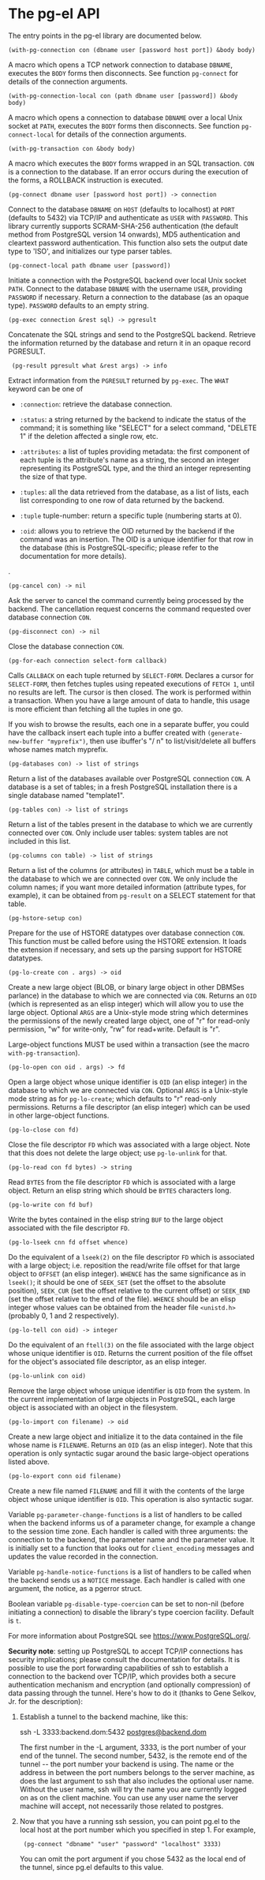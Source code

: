 # The pg-el API


The entry points in the pg-el library are documented below.


    (with-pg-connection con (dbname user [password host port]) &body body)

A macro which opens a TCP network connection to database `DBNAME`, executes the `BODY` forms then
disconnects. See function `pg-connect` for details of the connection arguments.


    (with-pg-connection-local con (path dbname user [password]) &body body)

A macro which opens a connection to database `DBNAME` over a local Unix socket at `PATH`, executes
the `BODY` forms then disconnects. See function `pg-connect-local` for details of the connection
arguments.


    (with-pg-transaction con &body body)

A macro which executes the `BODY` forms wrapped in an SQL transaction. `CON` is a connection to the
database. If an error occurs during the execution of the forms, a ROLLBACK instruction is executed.


    (pg-connect dbname user [password host port]) -> connection
    
Connect to the database `DBNAME` on `HOST` (defaults to localhost) at `PORT` (defaults to 5432) via
TCP/IP and authenticate as `USER` with `PASSWORD`. This library currently supports SCRAM-SHA-256
authentication (the default method from PostgreSQL version 14 onwards), MD5 authentication and
cleartext password authentication. This function also sets the output date type to 'ISO', and
initializes our type parser tables.


    (pg-connect-local path dbname user [password])

Initiate a connection with the PostgreSQL backend over local Unix socket `PATH`. Connect to the
database `DBNAME` with the username `USER`, providing `PASSWORD` if necessary. Return a connection to the
database (as an opaque type). `PASSWORD` defaults to an empty string.


    (pg-exec connection &rest sql) -> pgresult
    
Concatenate the SQL strings and send to the PostgreSQL backend. Retrieve the information returned by the
database and return it in an opaque record PGRESULT.


     (pg-result pgresult what &rest args) -> info

Extract information from the `PGRESULT` returned by `pg-exec`. The `WHAT` keyword can be
one of

* `:connection`: retrieve the database connection.

* `:status`: a string returned by the backend to indicate the status of the command; it is something
   like "SELECT" for a select command, "DELETE 1" if the deletion affected a single row, etc.

* `:attributes`: a list of tuples providing metadata: the first component of each tuple is the
   attribute's name as a string, the second an integer representing its PostgreSQL type, and the third
   an integer representing the size of that type.

* `:tuples`: all the data retrieved from the database, as a list of lists, each list corresponding
   to one row of data returned by the backend.

* `:tuple` tuple-number: return a specific tuple (numbering starts at 0).

* `:oid`: allows you to retrieve the OID returned by the backend if the command was an insertion.
   The OID is a unique identifier for that row in the database (this is PostgreSQL-specific; please
   refer to the documentation for more details).
 
.

    (pg-cancel con) -> nil

Ask the server to cancel the command currently being processed by the backend. The cancellation
request concerns the command requested over database connection `CON`.


    (pg-disconnect con) -> nil

Close the database connection `CON`.


    (pg-for-each connection select-form callback)

Calls `CALLBACK` on each tuple returned by `SELECT-FORM`. Declares a cursor for `SELECT-FORM`, then
fetches tuples using repeated executions of `FETCH 1`, until no results are left. The cursor is then
closed. The work is performed within a transaction. When you have a large amount of data to handle,
this usage is more efficient than fetching all the tuples in one go.

If you wish to browse the results, each one in a separate buffer, you could have the callback insert
each tuple into a buffer created with `(generate-new-buffer "myprefix")`, then use ibuffer's "/ n" to
list/visit/delete all buffers whose names match myprefix.


    (pg-databases con) -> list of strings

Return a list of the databases available over PostgreSQL connection `CON`. A database is a set of
tables; in a fresh PostgreSQL installation there is a single database named "template1".


    (pg-tables con) -> list of strings

Return a list of the tables present in the database to which we are currently connected over `CON`.
Only include user tables: system tables are not included in this list.


    (pg-columns con table) -> list of strings
    
Return a list of the columns (or attributes) in `TABLE`, which must be a table in the database to
which we are connected over `CON`. We only include the column names; if you want more detailed
information (attribute types, for example), it can be obtained from `pg-result` on a SELECT
statement for that table.


    (pg-hstore-setup con)

Prepare for the use of HSTORE datatypes over database connection `CON`. This function must be called
before using the HSTORE extension. It loads the extension if necessary, and sets up the parsing
support for HSTORE datatypes.


    (pg-lo-create con . args) -> oid

Create a new large object (BLOB, or binary large object in other DBMSes parlance) in the database to
which we are connected via `CON`. Returns an `OID` (which is represented as an elisp integer) which
will allow you to use the large object. Optional `ARGS` are a Unix-style mode string which determines
the permissions of the newly created large object, one of "r" for read-only permission, "w" for
write-only, "rw" for read+write. Default is "r".

Large-object functions MUST be used within a transaction (see the macro `with-pg-transaction`).


    (pg-lo-open con oid . args) -> fd

Open a large object whose unique identifier is `OID` (an elisp integer) in the database to which we
are connected via `CON`. Optional `ARGS` is a Unix-style mode string as for `pg-lo-create`; which
defaults to "r" read-only permissions. Returns a file descriptor (an elisp integer) which can be
used in other large-object functions.


    (pg-lo-close con fd)

Close the file descriptor `FD` which was associated with a large object. Note that this does not
delete the large object; use `pg-lo-unlink` for that.


    (pg-lo-read con fd bytes) -> string
    
Read `BYTES` from the file descriptor `FD` which is associated with a large object. Return an elisp
string which should be `BYTES` characters long.


    (pg-lo-write con fd buf)

Write the bytes contained in the elisp string `BUF` to the large object associated with the file
descriptor `FD`.


    (pg-lo-lseek cnn fd offset whence)

Do the equivalent of a `lseek(2)` on the file descriptor `FD` which is associated with a large
object; i.e. reposition the read/write file offset for that large object to `OFFSET` (an elisp
integer). `WHENCE` has the same significance as in `lseek()`; it should be one of `SEEK_SET` (set the
offset to the absolute position), `SEEK_CUR` (set the offset relative to the current offset) or
`SEEK_END` (set the offset relative to the end of the file). `WHENCE` should be an elisp integer whose
values can be obtained from the header file `<unistd.h>` (probably 0, 1 and 2 respectively).


    (pg-lo-tell con oid) -> integer
    
Do the equivalent of an `ftell(3)` on the file associated with the large object whose unique
identifier is `OID`. Returns the current position of the file offset for the object's associated file
descriptor, as an elisp integer.


    (pg-lo-unlink con oid)
    
Remove the large object whose unique identifier is `OID` from the system. In the current
implementation of large objects in PostgreSQL, each large object is associated with an object in the
filesystem.


    (pg-lo-import con filename) -> oid

Create a new large object and initialize it to the data contained in the file whose name is
`FILENAME`. Returns an `OID` (as an elisp integer). Note that this operation is only syntactic sugar
around the basic large-object operations listed above.


    (pg-lo-export conn oid filename)
    
Create a new file named `FILENAME` and fill it with the contents of the large object whose unique
identifier is `OID`. This operation is also syntactic sugar.


Variable `pg-parameter-change-functions` is a list of handlers to be called when the backend informs
us of a parameter change, for example a change to the session time zone. Each handler is called with
three arguments: the connection to the backend, the parameter name and the parameter value. It is
initially set to a function that looks out for `client_encoding` messages and updates the value
recorded in the connection.

Variable `pg-handle-notice-functions` is a list of handlers to be called when the backend sends us a
`NOTICE` message. Each handler is called with one argument, the notice, as a pgerror struct. 


Boolean variable `pg-disable-type-coercion` can be set to non-nil (before initiating a connection)
to disable the library's type coercion facility. Default is `t`.


For more information about PostgreSQL see <https://www.PostgreSQL.org/>.


**Security note**: setting up PostgreSQL to accept TCP/IP connections has security implications;
please consult the documentation for details. It is possible to use the port forwarding capabilities
of ssh to establish a connection to the backend over TCP/IP, which provides both a secure
authentication mechanism and encryption (and optionally compression) of data passing through the
tunnel. Here's how to do it (thanks to Gene Selkov, Jr. for the description):

1. Establish a tunnel to the backend machine, like this:

	ssh -L 3333:backend.dom:5432 postgres@backend.dom

   The first number in the -L argument, 3333, is the port number of your end of the tunnel. The
   second number, 5432, is the remote end of the tunnel -- the port number your backend is using.
   The name or the address in between the port numbers belongs to the server machine, as does the
   last argument to ssh that also includes the optional user name. Without the user name, ssh will
   try the name you are currently logged on as on the client machine. You can use any user name the
   server machine will accept, not necessarily those related to postgres.

2. Now that you have a running ssh session, you can point pg.el to the local host at the port number
   which you specified in step 1. For example,

        (pg-connect "dbname" "user" "password" "localhost" 3333)

   You can omit the port argument if you chose 5432 as the local end of the tunnel, since pg.el
   defaults to this value.
